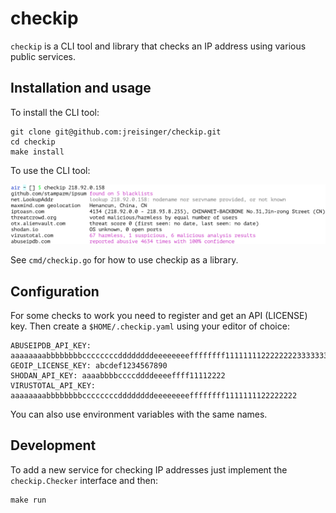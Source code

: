 # checkip

`checkip` is a CLI tool and library that checks an IP address using various
public services.

## Installation and usage

To install the CLI tool:

```
git clone git@github.com:jreisinger/checkip.git
cd checkip
make install
```

To use the CLI tool:

![](checkip.png)

See `cmd/checkip.go` for how to use checkip as a library.

## Configuration

For some checks to work you need to register and get an API (LICENSE) key.
Then create a `$HOME/.checkip.yaml` using your editor of choice:

```
ABUSEIPDB_API_KEY: aaaaaaaabbbbbbbbccccccccddddddddeeeeeeeeffffffff11111111222222223333333344444444
GEOIP_LICENSE_KEY: abcdef1234567890
SHODAN_API_KEY: aaaabbbbccccddddeeeeffff11112222
VIRUSTOTAL_API_KEY: aaaaaaaabbbbbbbbccccccccddddddddeeeeeeeeffffffff1111111122222222
```

You can also use environment variables with the same names.

## Development

To add a new service for checking IP addresses just implement the
`checkip.Checker` interface and then:

```
make run
```